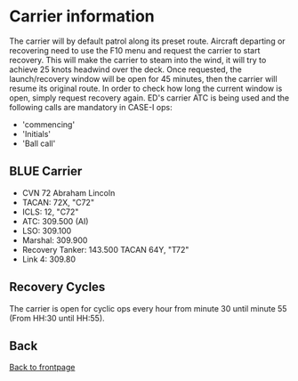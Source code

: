 # Carrier information
The carrier will by default patrol along its preset route. 
Aircraft departing or recovering need to use the F10 menu and request the carrier to start recovery. 
This will make the carrier to steam into the wind, it will try to achieve 25 knots headwind over the deck. 
Once requested, the launch/recovery window will be open for 45 minutes, then the carrier will resume its original route.
In order to check how long the current window is open, simply request recovery again. 
ED's carrier ATC is being used and the following calls are mandatory in CASE-I ops:
- 'commencing'
- 'Initials'
- 'Ball call'

## BLUE Carrier
- CVN 72 Abraham Lincoln
- TACAN:            72X, "C72"
- ICLS:             12,  "C72"
- ATC:              309.500 (AI)
- LSO:              309.100
- Marshal:          309.900
- Recovery Tanker:  143.500 TACAN 64Y, "T72"
- Link 4:   309.80

## Recovery Cycles
The carrier is open for cyclic ops every hour from minute 30 until minute 55 (From HH:30 until HH:55).



## Back
[Back to frontpage](https://132nd-vwing.github.io/OPAR-Brief/)
